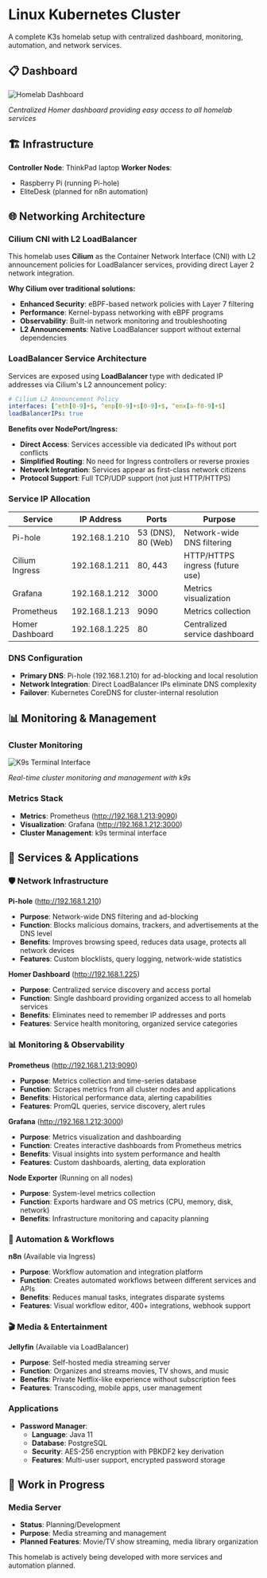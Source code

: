 # Linux Kubernetes Cluster

A complete K3s homelab setup with centralized dashboard, monitoring, automation, and network services.

## 📋 Dashboard

![Homelab Dashboard](screenshots/homelab-dashboard.png)

*Centralized Homer dashboard providing easy access to all homelab services*

## 🏗️ Infrastructure

**Controller Node**: ThinkPad laptop
**Worker Nodes**: 
- Raspberry Pi (running Pi-hole)
- EliteDesk (planned for n8n automation)

## 🌐 Networking Architecture

### Cilium CNI with L2 LoadBalancer
This homelab uses **Cilium** as the Container Network Interface (CNI) with L2 announcement policies for LoadBalancer services, providing direct Layer 2 network integration.

**Why Cilium over traditional solutions:**
- **Enhanced Security**: eBPF-based network policies with Layer 7 filtering
- **Performance**: Kernel-bypass networking with eBPF programs
- **Observability**: Built-in network monitoring and troubleshooting
- **L2 Announcements**: Native LoadBalancer support without external dependencies

### LoadBalancer Service Architecture
Services are exposed using **LoadBalancer** type with dedicated IP addresses via Cilium's L2 announcement policy:

```yaml
# Cilium L2 Announcement Policy
interfaces: [^eth[0-9]+$, ^enp[0-9]+s[0-9]+$, ^enx[a-f0-9]+$]
loadBalancerIPs: true
```

**Benefits over NodePort/Ingress:**
- **Direct Access**: Services accessible via dedicated IPs without port conflicts
- **Simplified Routing**: No need for Ingress controllers or reverse proxies  
- **Network Integration**: Services appear as first-class network citizens
- **Protocol Support**: Full TCP/UDP support (not just HTTP/HTTPS)

### Service IP Allocation
| Service | IP Address | Ports | Purpose |
|---------|------------|-------|---------|
| Pi-hole | 192.168.1.210 | 53 (DNS), 80 (Web) | Network-wide DNS filtering |
| Cilium Ingress | 192.168.1.211 | 80, 443 | HTTP/HTTPS ingress (future use) |
| Grafana | 192.168.1.212 | 3000 | Metrics visualization |
| Prometheus | 192.168.1.213 | 9090 | Metrics collection |
| Homer Dashboard | 192.168.1.225 | 80 | Centralized service dashboard |

### DNS Configuration
- **Primary DNS**: Pi-hole (192.168.1.210) for ad-blocking and local resolution
- **Network Integration**: Direct LoadBalancer IPs eliminate DNS complexity
- **Failover**: Kubernetes CoreDNS for cluster-internal resolution

## 📊 Monitoring & Management

### Cluster Monitoring
![K9s Terminal Interface](screenshots/k9s.png)

*Real-time cluster monitoring and management with k9s*

### Metrics Stack
- **Metrics**: Prometheus (http://192.168.1.213:9090)
- **Visualization**: Grafana (http://192.168.1.212:3000)
- **Cluster Management**: k9s terminal interface

## 🚀 Services & Applications

### 🛡️ Network Infrastructure
**Pi-hole** (http://192.168.1.210)
- **Purpose**: Network-wide DNS filtering and ad-blocking
- **Function**: Blocks malicious domains, trackers, and advertisements at the DNS level
- **Benefits**: Improves browsing speed, reduces data usage, protects all network devices
- **Features**: Custom blocklists, query logging, network-wide statistics

**Homer Dashboard** (http://192.168.1.225)  
- **Purpose**: Centralized service discovery and access portal
- **Function**: Single dashboard providing organized access to all homelab services
- **Benefits**: Eliminates need to remember IP addresses and ports
- **Features**: Service health monitoring, organized service categories

### 📊 Monitoring & Observability
**Prometheus** (http://192.168.1.213:9090)
- **Purpose**: Metrics collection and time-series database
- **Function**: Scrapes metrics from all cluster nodes and applications
- **Benefits**: Historical performance data, alerting capabilities
- **Features**: PromQL queries, service discovery, alert rules

**Grafana** (http://192.168.1.212:3000)
- **Purpose**: Metrics visualization and dashboarding
- **Function**: Creates interactive dashboards from Prometheus metrics
- **Benefits**: Visual insights into system performance and health
- **Features**: Custom dashboards, alerting, data exploration

**Node Exporter** (Running on all nodes)
- **Purpose**: System-level metrics collection
- **Function**: Exports hardware and OS metrics (CPU, memory, disk, network)
- **Benefits**: Infrastructure monitoring and capacity planning

### 🤖 Automation & Workflows  
**n8n** (Available via Ingress)
- **Purpose**: Workflow automation and integration platform
- **Function**: Creates automated workflows between different services and APIs
- **Benefits**: Reduces manual tasks, integrates disparate systems
- **Features**: Visual workflow editor, 400+ integrations, webhook support

### 🎬 Media & Entertainment
**Jellyfin** (Available via LoadBalancer)
- **Purpose**: Self-hosted media streaming server
- **Function**: Organizes and streams movies, TV shows, and music
- **Benefits**: Private Netflix-like experience without subscription fees
- **Features**: Transcoding, mobile apps, user management

### Applications
- **Password Manager**: 
  - **Language**: Java 11
  - **Database**: PostgreSQL  
  - **Security**: AES-256 encryption with PBKDF2 key derivation
  - **Features**: Multi-user support, encrypted password storage


## 🚧 Work in Progress

### Media Server
- **Status**: Planning/Development
- **Purpose**: Media streaming and management
- **Planned Features**: Movie/TV show streaming, media library organization

This homelab is actively being developed with more services and automation planned.
